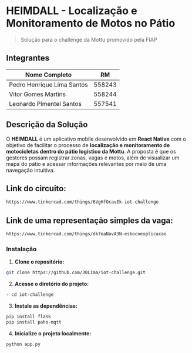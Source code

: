 # HEIMDALL - Localização e Monitoramento de Motos no Pátio
> Solução para o challenge da Mottu promovido pela FIAP

## Integrantes

| Nome Completo               | RM       |
|-----------------------------|----------|
| Pedro Henrique Lima Santos  | 558243   |
| Vitor Gomes Martins         | 558244   |
| Leonardo Pimentel Santos    | 557541   |

## Descrição da Solução

O **HEIMDALL** é um aplicativo mobile desenvolvido em **React Native** com o objetivo de facilitar o processo de **localização e monitoramento de motocicletas dentro do pátio logístico da Mottu**. A proposta é que os gestores possam registrar zonas, vagas e motos, além de visualizar um mapa do pátio e acessar informações relevantes por meio de uma navegação intuitiva.

## Link do circuito:

```bash
https://www.tinkercad.com/things/6VgHfOcavEk-iot-challenge
```

## Link de uma representação simples da vaga:
```bash
https://www.tinkercad.com/things/dk7eaNavA3N-esbocoexplicacao
```

### Instalação

1. **Clone o repositório:**

```bash
git clone https://github.com/30Lima/iot-challenge.git
```
2. **Acesse o diretório do projeto:**

```bash
- cd iot-challenge
```

3. **Instale as dependências:**

```bash
pip install flask
pip install paho-mqtt
```

4. **Inicialize o projeto localmente:**

```bash
python app.py
```
